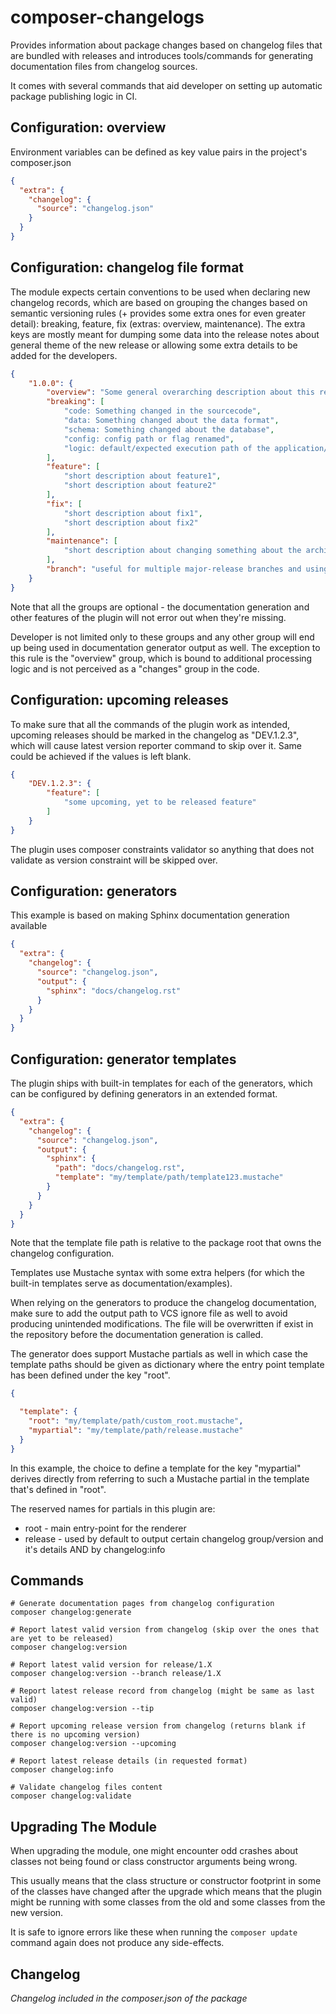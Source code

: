 # composer-changelogs

Provides information about package changes based on changelog files that are bundled with releases and introduces tools/commands for generating documentation files from changelog sources. 

It comes with several commands that aid developer on setting up automatic package publishing logic in CI.

## Configuration: overview

Environment variables can be defined as key value pairs in the project's composer.json

```json
{
  "extra": {
    "changelog": {
      "source": "changelog.json"
    }
  }
}
```

## Configuration: changelog file format

The module expects certain conventions to be used when declaring new changelog records, which are based
on grouping the changes based on semantic versioning rules (+ provides some extra ones for even greater 
detail): breaking, feature, fix (extras: overview, maintenance). The extra keys are mostly meant for dumping
some data into the release notes about general theme of the new release or allowing some extra details to be 
added for the developers.

```json
{
    "1.0.0": {
        "overview": "Some general overarching description about this release; Can be declared as a list",
        "breaking": [
            "code: Something changed in the sourcecode",
            "data: Something changed about the data format",
            "schema: Something changed about the database",
            "config: config path or flag renamed",
            "logic: default/expected execution path of the application/module changed"
        ],
        "feature": [
            "short description about feature1",
            "short description about feature2"
        ],
        "fix": [
            "short description about fix1",
            "short description about fix2"
        ],
        "maintenance": [
            "short description about changing something about the architecture, etc"
        ],
        "branch": "useful for multiple major-release branches and using 'version' and 'info' commands"
    }
}
```

Note that all the groups are optional - the documentation generation and other features of the plugin 
will not error out when they're missing.

Developer is not limited only to these groups and any other group will end up being used in documentation 
generator output as well. The exception to this rule is the "overview" group, which is bound to additional
processing logic and is not perceived as a "changes" group in the code. 

## Configuration: upcoming releases

To make sure that all the commands of the plugin work as intended, upcoming releases should be marked in
the changelog as "DEV.1.2.3", which will cause latest version reporter command to skip over it. Same could be
achieved if the values is left blank.

 ```json
 {
     "DEV.1.2.3": {
         "feature": [
             "some upcoming, yet to be released feature"
         ]
     }
 }
 ```
 
 The plugin uses composer constraints validator so anything that does not validate as version constraint
 will be skipped over.

## Configuration: generators

This example is based on making Sphinx documentation generation available

```json
{
  "extra": {
    "changelog": {
      "source": "changelog.json",
      "output": {
        "sphinx": "docs/changelog.rst"
      }
    }
  }
}
```

## Configuration: generator templates

The plugin ships with built-in templates for each of the generators, which can be configured by defining 
generators in an extended format.

```json
{
  "extra": {
    "changelog": {
      "source": "changelog.json",
      "output": {
        "sphinx": {
          "path": "docs/changelog.rst",
          "template": "my/template/path/template123.mustache"
        }
      }
    }
  }
}
```

Note that the template file path is relative to the package root that owns the changelog configuration.

Templates use Mustache syntax with some extra helpers (for which the built-in templates serve as 
documentation/examples).  

When relying on the generators to produce the changelog documentation, make sure to add the output path to 
VCS ignore file as well to avoid producing unintended modifications. The file will be overwritten if exist 
in the repository before the documentation generation is called.

The generator does support Mustache partials as well in which case the template paths should be given as 
dictionary where the entry point template has been defined under the key "root".

 ```json
 {
 
   "template": {
     "root": "my/template/path/custom_root.mustache",
     "mypartial": "my/template/path/release.mustache"
   }
 }
 ```

In this example, the choice to define a template for the key "mypartial" derives directly from referring to
such a Mustache partial in the template that's defined in "root". 

The reserved names for partials in this plugin are:

* root - main entry-point for the renderer
* release - used by default to output certain changelog group/version and it's details AND by changelog:info

## Commands

```shell
# Generate documentation pages from changelog configuration
composer changelog:generate 

# Report latest valid version from changelog (skip over the ones that are yet to be released)
composer changelog:version

# Report latest valid version for release/1.X
composer changelog:version --branch release/1.X

# Report latest release record from changelog (might be same as last valid)
composer changelog:version --tip

# Report upcoming release version from changelog (returns blank if there is no upcoming version)
composer changelog:version --upcoming

# Report latest release details (in requested format)
composer changelog:info

# Validate changelog files content
composer changelog:validate
```

## Upgrading The Module

When upgrading the module, one might encounter odd crashes about classes not being found or class 
constructor arguments being wrong. 

This usually means that the class structure or constructor footprint in some of the classes have changed 
after the upgrade which means that the plugin might be running with some classes from the old and some 
classes from the new version. 

It is safe to ignore errors like these when running the `composer update` command again does not produce 
any side-effects.

## Changelog 

_Changelog included in the composer.json of the package_
